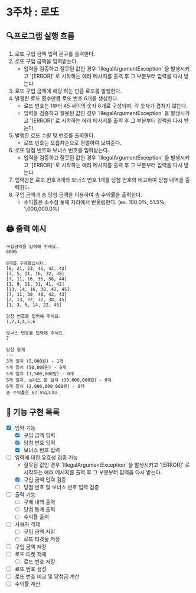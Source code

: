 # 3주차 : 로또

## 🔍프로그램 실행 흐름

1. 로또 구입 금액 입력 문구를 출력한다.
2. 로또 구입 금액을 입력받는다.
    - 입력을 검증하고 잘못된 값인 경우 `IllegalArgumentException' 을 발생시키고 '[ERROR]' 로 시작하는 에러 메시지를 출력 후 그 부분부터 입력을 다시 받는다.
3. 로또 구입 금액에 해당 하는 만큼 로또를 발행한다.
4. 발행한 로또 횟수만큼 로또 번호 6개를 생성한다.
    - 로또 번호는 1부터 45 사이의 숫자 6개로 구성되며, 각 숫자가 겹치지 않는다.
    - 입력을 검증하고 잘못된 값인 경우 `IllegalArgumentException' 을 발생시키고 '[ERROR]' 로 시작하는 에러 메시지를 출력 후 그 부분부터 입력을 다시 받는다.
5. 발행한 로또 수량 및 번호를 출력한다.
    - 로또 번호는 오름차순으로 정렬하여 보여준다.
6. 로또 당첨 번호와 보너스 번호를 입력받는다.
    - 입력을 검증하고 잘못된 값인 경우 `IllegalArgumentException' 을 발생시키고 '[ERROR]' 로 시작하는 에러 메시지를 출력 후 그 부분부터 입력을 다시 받는다.
7. 입력받은 로또 번호 6개와 보너스 번호 1개를 당첨 번호와 비교하여 당첨 내역을 출력한다.
8. 구입 금액과 총 당첨 금액을 이용하여 총 수익률을 출력한다.
    - 수익률은 소수점 둘째 자리에서 반올림한다. (ex. 100.0%, 51.5%, 1,000,000.0%)

##  🖨️ 출력 예시
```
구입금액을 입력해 주세요.
8000

8개를 구매했습니다.
[8, 21, 23, 41, 42, 43] 
[3, 5, 11, 16, 32, 38] 
[7, 11, 16, 35, 36, 44] 
[1, 8, 11, 31, 41, 42] 
[13, 14, 16, 38, 42, 45] 
[7, 11, 30, 40, 42, 43] 
[2, 13, 22, 32, 38, 45] 
[1, 3, 5, 14, 22, 45]

당첨 번호를 입력해 주세요.
1,2,3,4,5,6

보너스 번호를 입력해 주세요.
7

당첨 통계
---
3개 일치 (5,000원) - 1개
4개 일치 (50,000원) - 0개
5개 일치 (1,500,000원) - 0개
5개 일치, 보너스 볼 일치 (30,000,000원) - 0개
6개 일치 (2,000,000,000원) - 0개
총 수익률은 62.5%입니다.
```

## 🚀 기능 구현 목록

- [x] 입력 기능
  - [x] 구입 금액 입력
  - [x] 당첨 번호 입력
  - [x] 보너스 번호 입력
- [ ] 입력에 대한 유효성 검증 기능
  - 잘못된 값인 경우 `IllegalArgumentException' 을 발생시키고 '[ERROR]' 로 시작하는 에러 메시지를 출력 후 그 부분부터 입력을 다시 받는다.
  - [x] 구입 금액 입력 검증
  - [ ] 당첨 번호 및 보너스 번호 입력 검증
- [ ] 출력 기능
  - [ ] 구매 내역 출력
  - [ ] 당첨 통계 출력
  - [ ] 수익률 출력
- [ ] 사용자 객체
  - [ ] 구입 금액 저장
  - [ ] 로또 티켓들 저장
- [ ] 구입 금액 저장
- [ ] 로또 티켓 객체
  - [ ] 로또 번호 저장
- [ ] 로또 번호 생성
- [ ] 로또 번호 비교 및 당첨금 계산
- [ ] 수익률 계산